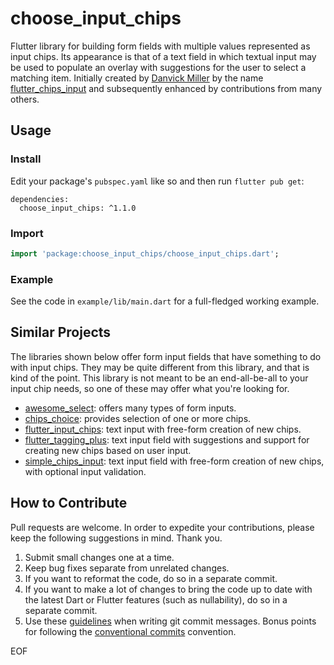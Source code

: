 # choose_input_chips

Flutter library for building form fields with multiple values represented as input chips. Its appearance is that of a text field in which textual input may be used to populate an overlay with suggestions for the user to select a matching item. Initially created by [Danvick Miller](https://github.com/danvick/) by the name [flutter_chips_input](https://github.com/danvick/flutter_chips_input) and subsequently enhanced by contributions from many others.

## Usage

### Install

Edit your package's `pubspec.yaml` like so and then run `flutter pub get`:

```
dependencies:
  choose_input_chips: ^1.1.0
```

### Import

```dart
import 'package:choose_input_chips/choose_input_chips.dart';
```

### Example

See the code in `example/lib/main.dart` for a full-fledged working example.

## Similar Projects

The libraries shown below offer form input fields that have something to do with input chips. They may be quite different from this library, and that is kind of the point. This library is not meant to be an end-all-be-all to your input chip needs, so one of these may offer what you're looking for.

* [awesome_select](https://pub.dev/packages/awesome_select): offers many types of form inputs.
* [chips_choice](https://pub.dev/packages/chips_choice): provides selection of one or more chips.
* [flutter_input_chips](https://pub.dev/packages/flutter_input_chips): text input with free-form creation of new chips.
* [flutter_tagging_plus](https://pub.dev/packages/flutter_tagging_plus): text input field with suggestions and support for creating new chips based on user input.
* [simple_chips_input](https://pub.dev/packages/simple_chips_input): text input field with free-form creation of new chips, with optional input validation.

## How to Contribute

Pull requests are welcome. In order to expedite your contributions, please keep the following suggestions in mind. Thank you.

1. Submit small changes one at a time.
1. Keep bug fixes separate from unrelated changes.
1. If you want to reformat the code, do so in a separate commit.
1. If you want to make a lot of changes to bring the code up to date with the latest Dart or Flutter features (such as nullability), do so in a separate commit.
1. Use these [guidelines](https://tbaggery.com/2008/04/19/a-note-about-git-commit-messages.html) when writing git commit messages. Bonus points for following the [conventional commits](https://www.conventionalcommits.org/en/v1.0.0/) convention.

EOF
